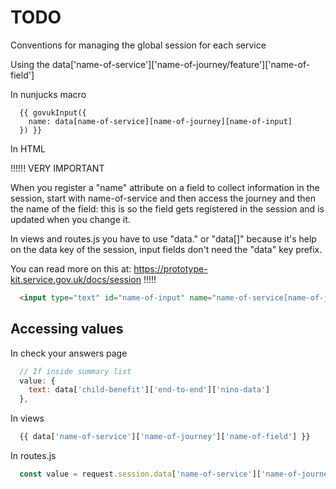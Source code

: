 # TODO

Conventions for managing the global session for each service

Using the data['name-of-service']['name-of-journey/feature']['name-of-field']

In nunjucks macro

```
  {{ govukInput({
    name: data[name-of-service][name-of-journey][name-of-input]
  }) }}
```

In HTML

!!!!!!
VERY IMPORTANT

When you register a "name" attribute on a field to collect information in the session, start with name-of-service and then access the journey and then the name of the field: this is so the field gets registered in the session and is updated when you change it.

In views and routes.js you have to use "data." or "data[]" because it's help on the data key of the session, input fields don't need the "data" key prefix.

You can read more on this at: https://prototype-kit.service.gov.uk/docs/session
!!!!!

```html
  <input type="text" id="name-of-input" name="name-of-service[name-of-journey][name-of-input]">
```

## Accessing values

In check your answers page

```javascript
  // If inside summary list
  value: {
    text: data['child-benefit']['end-to-end']['nino-data']
  },
```

In views

```javascript
  {{ data['name-of-service']['name-of-journey']['name-of-field'] }}
```

In routes.js

```javascript
  const value = request.session.data['name-of-service']['name-of-journey']['name-of-field']
```